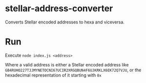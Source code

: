 # stellar-address-converter
Converts Stellar encoded addresses to hexa and viceversa.

# Run
Execute `node index.js <address>`

Where a valid address is either a Stellar encoded address like `GB4RUHO227TJJMYNETOCNI67UCIR2XRGQBUN4F6UJKRKLX6EK72Q7VJU`, or the hexadecimal representation of it starting with `0x`
